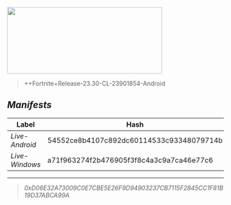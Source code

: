 <div style="pointer-events: none">
  <img style="pointer-events: none" src="https://raw.githubusercontent.com/Tectors/Archive/master/source/dependents/gen.24.40.svg" width="360" height="155">
<div>

 >  
  
  > ++Fortnite+Release-23.30-CL-23901854-Android

## *Manifests*
| Label | Hash | Route |
| - | - | - |
| *Live-Android* | 54552ce8b4107c892dc60114533c93348079714b | [VvYq7hY9Z1mxwErJQk-EEcItdtkToA](https://github.com/Tectors/Archive/blob/master/manifests/VvYq7hY9Z1mxwErJQk-EEcItdtkToA.manifest) |
| *Live-Windows* | a71f963274f2b476905f3f8c4a3c9a7ca46e77c6 | [Wi3PzpC9YlzGQAyqJE2XDzUJP-aBIg](https://github.com/Tectors/Archive/blob/master/manifests/Wi3PzpC9YlzGQAyqJE2XDzUJP-aBIg.manifest) |

---

> *0xD06E32A73009C0E7CBE5E26F9D94903237CB7115F2845CC1F81B19D37ABCA99A*

